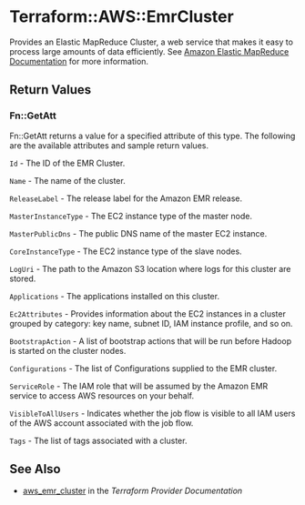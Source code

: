 # Terraform::AWS::EmrCluster

Provides an Elastic MapReduce Cluster, a web service that makes it easy to
process large amounts of data efficiently. See [Amazon Elastic MapReduce Documentation](https://aws.amazon.com/documentation/elastic-mapreduce/)
for more information.

## Return Values

### Fn::GetAtt

Fn::GetAtt returns a value for a specified attribute of this type. The following are the available attributes and sample return values.

`Id` - The ID of the EMR Cluster.

`Name` - The name of the cluster.

`ReleaseLabel` - The release label for the Amazon EMR release.

`MasterInstanceType` - The EC2 instance type of the master node.

`MasterPublicDns` - The public DNS name of the master EC2 instance.

`CoreInstanceType` - The EC2 instance type of the slave nodes.

`LogUri` - The path to the Amazon S3 location where logs for this cluster are stored.

`Applications` - The applications installed on this cluster.

`Ec2Attributes` - Provides information about the EC2 instances in a cluster grouped by category: key name, subnet ID, IAM instance profile, and so on.

`BootstrapAction` - A list of bootstrap actions that will be run before Hadoop is started on the cluster nodes.

`Configurations` - The list of Configurations supplied to the EMR cluster.

`ServiceRole` - The IAM role that will be assumed by the Amazon EMR service to access AWS resources on your behalf.

`VisibleToAllUsers` - Indicates whether the job flow is visible to all IAM users of the AWS account associated with the job flow.

`Tags` - The list of tags associated with a cluster.

## See Also

* [aws_emr_cluster](https://www.terraform.io/docs/providers/aws/r/emr_cluster.html) in the _Terraform Provider Documentation_